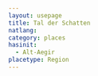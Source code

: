 ```yaml
---
layout: usepage
title: Tal der Schatten
natlang:
category: places
hasinit:
  - Alt-Aegir
placetype: Region
---
```

